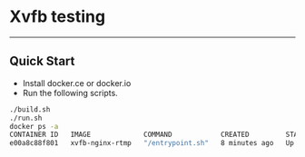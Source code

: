 # Xvfb testing

---

## Quick Start

- Install docker.ce or docker.io
- Run the following scripts. 
```bash
./build.sh
./run.sh
docker ps -a 
CONTAINER ID   IMAGE             COMMAND            CREATED         STATUS         PORTS     NAMES
e00a8c88f801   xvfb-nginx-rtmp   "/entrypoint.sh"   8 minutes ago   Up 8 minutes             xvfb-nginx-rtmp
```



